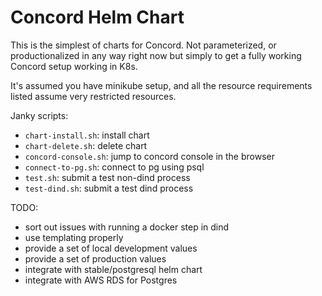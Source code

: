 # Concord Helm Chart

This is the simplest of charts for Concord. Not parameterized, or productionalized in any way right now but simply to get a fully working Concord setup working in K8s.

It's assumed you have minikube setup, and all the resource requirements listed assume very restricted resources.

Janky scripts:
- `chart-install.sh`: install chart
- `chart-delete.sh`: delete chart
- `concord-console.sh`: jump to concord console in the browser
- `connect-to-pg.sh`: connect to pg using psql
- `test.sh`: submit a test non-dind process
- `test-dind.sh`: submit a test dind process


TODO:
- sort out issues with running a docker step in dind
- use templating properly
- provide a set of local development values
- provide a set of production values
- integrate with stable/postgresql helm chart
- integrate with AWS RDS for Postgres
